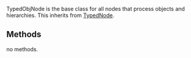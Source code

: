

TypedObjNode is the base class for all nodes that process objects and hierarchies. This inherits from [TypedNode](/docs/api/TypedNode).






## Methods



no methods.